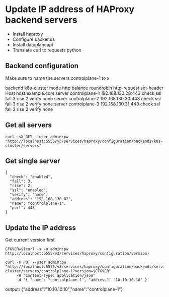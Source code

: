 # Update IP address of HAProxy backend servers

* Install haproxy
* Configure backends
* Install dataplaneapi
* Translate curl to requests python

## Backend configuration

Make sure to name the servers controlplane-1 to x

backend k8s-cluster
  mode http
  balance roundrobin
  http-request set-header Host host.example.com
  server controlplane-1 192.168.130.28:443 check ssl fall 3 rise 2 verify none
  server controlplane-2 192.168.130.30:443 check ssl fall 3 rise 2 verify none
  server controlplane-3 192.168.130.31:443 check ssl fall 3 rise 2 verify none

## Get all servers

```curl -sX GET --user admin:pw "http://localhost:5555/v3/services/haproxy/configuration/backends/k8s-cluster/servers"```

## Get single server

```curl -sX GET   --user admin:pw   "http://localhost:5555/v3/services/haproxy/configuration/backends/k8s-cluster/servers/controlplane-1"
{
  "check": "enabled",
  "fall": 3,
  "rise": 2,
  "ssl": "enabled",
  "verify": "none",
  "address": "192.168.130.82",
  "name": "controlplane-1",
  "port": 443
}
```

## Update the IP address

Get current version first
```
CFGVER=$(curl -s -u admin:pw http://localhost:5555/v3/services/haproxy/configuration/version)

curl -X PUT --user admin:pw "http://localhost:5555/v3/services/haproxy/configuration/backends/services-cluster/servers/controlplane-1?version=$CFGVER" 
     -H "Content-Type: application/json" 
     -d '{ "name": "controlplane-1", "address": "10.10.10.10" }'
```

output: {"address":"10.10.10.10","name":"controlplane-1"}
